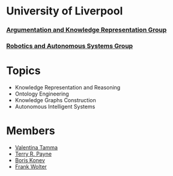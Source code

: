 # University of Liverpool #

   ### [Argumentation and Knowledge Representation Group](https://www.liverpool.ac.uk/computer-science/research/research-groups/know-rep/ "Argumentation and Knowledge Representation Group") ###
   ### [Robotics and Autonomous Systems Group](https://www.liverpool.ac.uk/computer-science/research/research-groups/robotics-auton-systems/ "Robotics and Autonomous Systems Group") ###

# Topics # 

* Knowledge Representation and Reasoning
* Ontology Engineering
* Knowledge Graphs Construction
* Autonomous Intelligent Systems

# Members #
* [Valentina Tamma](https://www.csc.liv.ac.uk/~valli/Home.html "Valentina Tamma")
* [Terry R. Payne](https://www.csc.liv.ac.uk/~trp/Home.html "Terry R. Payne")
* [Boris Konev](https://www.csc.liv.ac.uk/~konev/ "Boris Konev")
* [Frank Wolter](https://cgi.csc.liv.ac.uk/~frank/ "Frank Wolter")

